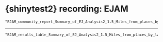# {shinytest2} recording: EJAM

    "EJAM_community_report_Summary_of_EJ_Analysis2_1.5_Miles_from_places_by_latlon.html"

---

    "EJAM_results_table_Summary_of_EJ_Analysis2_1.5_Miles_from_places_by_latlon.xlsx"

